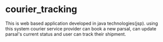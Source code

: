 # courier_tracking
This is web based application developed in java technologies(jsp). using this system courier service provider can book a new parsal, can update parsal's current status and user can track their shipment.
